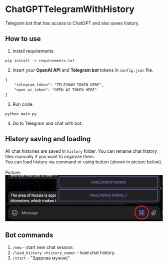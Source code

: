 # ChatGPTTelegramWithHistory
Telegram bot that has access to ChatGPT and also saves history.

## How to use
1. Install requirements.
```console
pip install -r requirements.txt
```

2. Insert your **OpenAI API** and **Telegram bot** tokens in ```config.json``` file. 
```
{
    "telegram_token": "TELEGRAM TOKEN HERE",
    "open_ai_token": "OPEN AI TOKEN HERE"
}
```

3. Run code.
```console
python main.py
```

4. Go to Telegram and chat with bot.

## History saving and loading
All chat histories are saved in ```history``` folder. You can rename chat history files manually if you want to organize them.
<br/>
You can load history via command or using button (shown in picture below).
<br/>
<br/>
Picture:
<br/>
![History button picture](https://github.com/Nagim123/ChatGPTTelegramWithHistory/blob/master/picture.png)
<br/>
## Bot commands
1. ```/new``` - start new chat session.
2. ```/load_history <history_name>``` - load chat history.
3. ```/start``` - "Здарова мужик)".

